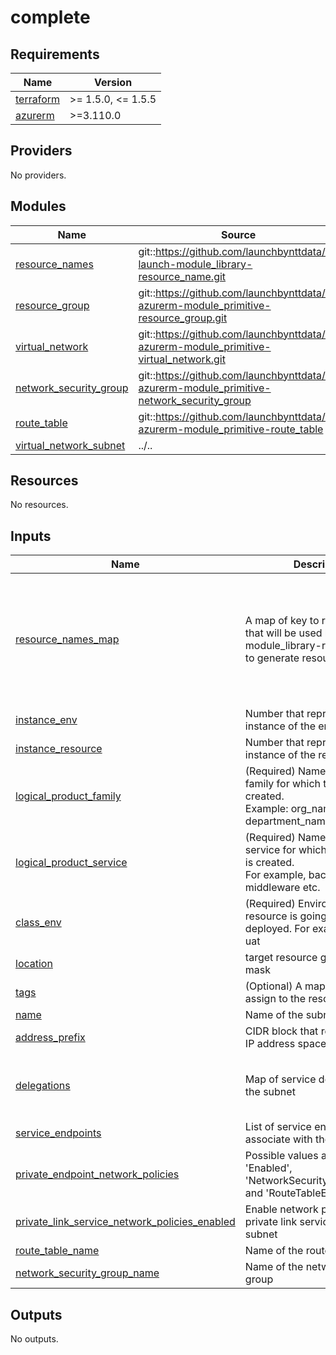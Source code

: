 # complete

<!-- BEGINNING OF PRE-COMMIT-TERRAFORM DOCS HOOK -->
## Requirements

| Name | Version |
|------|---------|
| <a name="requirement_terraform"></a> [terraform](#requirement\_terraform) | >= 1.5.0, <= 1.5.5 |
| <a name="requirement_azurerm"></a> [azurerm](#requirement\_azurerm) | >=3.110.0 |

## Providers

No providers.

## Modules

| Name | Source | Version |
|------|--------|---------|
| <a name="module_resource_names"></a> [resource\_names](#module\_resource\_names) | git::https://github.com/launchbynttdata/tf-launch-module_library-resource_name.git | 1.0.1 |
| <a name="module_resource_group"></a> [resource\_group](#module\_resource\_group) | git::https://github.com/launchbynttdata/tf-azurerm-module_primitive-resource_group.git | 1.0.0 |
| <a name="module_virtual_network"></a> [virtual\_network](#module\_virtual\_network) | git::https://github.com/launchbynttdata/tf-azurerm-module_primitive-virtual_network.git | 3.0.1 |
| <a name="module_network_security_group"></a> [network\_security\_group](#module\_network\_security\_group) | git::https://github.com/launchbynttdata/tf-azurerm-module_primitive-network_security_group | 1.0.0 |
| <a name="module_route_table"></a> [route\_table](#module\_route\_table) | git::https://github.com/launchbynttdata/tf-azurerm-module_primitive-route_table | 1.0.0 |
| <a name="module_virtual_network_subnet"></a> [virtual\_network\_subnet](#module\_virtual\_network\_subnet) | ../.. | n/a |

## Resources

No resources.

## Inputs

| Name | Description | Type | Default | Required |
|------|-------------|------|---------|:--------:|
| <a name="input_resource_names_map"></a> [resource\_names\_map](#input\_resource\_names\_map) | A map of key to resource\_name that will be used by tf-launch-module\_library-resource\_name to generate resource names | <pre>map(object({<br>    name       = string<br>    max_length = optional(number, 60)<br>  }))</pre> | <pre>{<br>  "resource_group": {<br>    "max_length": 80,<br>    "name": "rg"<br>  },<br>  "virtual_network": {<br>    "max_length": 80,<br>    "name": "vnet"<br>  }<br>}</pre> | no |
| <a name="input_instance_env"></a> [instance\_env](#input\_instance\_env) | Number that represents the instance of the environment. | `number` | `0` | no |
| <a name="input_instance_resource"></a> [instance\_resource](#input\_instance\_resource) | Number that represents the instance of the resource. | `number` | `0` | no |
| <a name="input_logical_product_family"></a> [logical\_product\_family](#input\_logical\_product\_family) | (Required) Name of the product family for which the resource is created.<br>    Example: org\_name, department\_name. | `string` | `"launch"` | no |
| <a name="input_logical_product_service"></a> [logical\_product\_service](#input\_logical\_product\_service) | (Required) Name of the product service for which the resource is created.<br>    For example, backend, frontend, middleware etc. | `string` | `"redis"` | no |
| <a name="input_class_env"></a> [class\_env](#input\_class\_env) | (Required) Environment where resource is going to be deployed. For example. dev, qa, uat | `string` | `"dev"` | no |
| <a name="input_location"></a> [location](#input\_location) | target resource group resource mask | `string` | `"eastus"` | no |
| <a name="input_tags"></a> [tags](#input\_tags) | (Optional) A mapping of tags to assign to the resource. | `map(string)` | `{}` | no |
| <a name="input_name"></a> [name](#input\_name) | Name of the subnet | `string` | n/a | yes |
| <a name="input_address_prefix"></a> [address\_prefix](#input\_address\_prefix) | CIDR block that represents the IP address space of the subnet | `string` | `"10.1.0.0/24"` | no |
| <a name="input_delegations"></a> [delegations](#input\_delegations) | Map of service delegations for the subnet | <pre>map(object({<br>    service_name    = string<br>    service_actions = list(string)<br>  }))</pre> | `{}` | no |
| <a name="input_service_endpoints"></a> [service\_endpoints](#input\_service\_endpoints) | List of service endpoints to associate with the subnet | `list(string)` | `[]` | no |
| <a name="input_private_endpoint_network_policies"></a> [private\_endpoint\_network\_policies](#input\_private\_endpoint\_network\_policies) | Possible values are 'Disabled', 'Enabled', 'NetworkSecurityGroupEnabled' and 'RouteTableEnabled' | `string` | `"Disabled"` | no |
| <a name="input_private_link_service_network_policies_enabled"></a> [private\_link\_service\_network\_policies\_enabled](#input\_private\_link\_service\_network\_policies\_enabled) | Enable network policies for the private link service on the subnet | `bool` | `true` | no |
| <a name="input_route_table_name"></a> [route\_table\_name](#input\_route\_table\_name) | Name of the route table | `string` | n/a | yes |
| <a name="input_network_security_group_name"></a> [network\_security\_group\_name](#input\_network\_security\_group\_name) | Name of the network security group | `string` | n/a | yes |

## Outputs

No outputs.
<!-- END OF PRE-COMMIT-TERRAFORM DOCS HOOK -->
